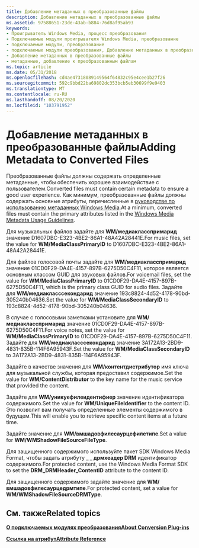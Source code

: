 ```yaml
---
title: Добавление метаданных в преобразованные файлы
description: Добавление метаданных в преобразованные файлы
ms.assetid: 97588651-23de-43ab-b884-76d8af95ab93
keywords:
- Проигрыватель Windows Media, процесс преобразования
- Подключаемые модули проигрывателя Windows Media, преобразование
- подключаемые модули, преобразование
- подключаемые модули преобразования, Добавление метаданных в преобразованные файлы
- Добавление метаданных в преобразованные файлы
- метаданные, добавление к преобразованным файлам
ms.topic: article
ms.date: 05/31/2018
ms.openlocfilehash: cd4ae47318089149564f64832c95e4cee1b27f26
ms.sourcegitcommit: 592c9bbd22ba69802dc353bcb5eb30699f9e9403
ms.translationtype: MT
ms.contentlocale: ru-RU
ms.lasthandoff: 08/20/2020
ms.locfileid: "103791952"
---
```

# <a name="adding-metadata-to-converted-files"></a><span data-ttu-id="c1dd8-109">Добавление метаданных в преобразованные файлы</span><span class="sxs-lookup"><span data-stu-id="c1dd8-109">Adding Metadata to Converted Files</span></span>

<span data-ttu-id="c1dd8-110">Преобразованные файлы должны содержать определенные метаданные, чтобы обеспечить хорошее взаимодействие с пользователем.</span><span class="sxs-lookup"><span data-stu-id="c1dd8-110">Converted files must contain certain metadata to ensure a good user experience.</span></span> <span data-ttu-id="c1dd8-111">Как минимум, преобразованные файлы должны содержать основные атрибуты, перечисленные в [руководстве по использованию метаданных Windows Media](/previous-versions/ms867702(v=msdn.10)).</span><span class="sxs-lookup"><span data-stu-id="c1dd8-111">At a minimum, converted files must contain the primary attributes listed in the [Windows Media Metadata Usage Guidelines](/previous-versions/ms867702(v=msdn.10)).</span></span>

<span data-ttu-id="c1dd8-112">Для музыкальных файлов задайте для **WM/медиакласспримарид** значение D1607DBC-E323-4BE2-86A1-48A42A28441E.</span><span class="sxs-lookup"><span data-stu-id="c1dd8-112">For music files, set the value for **WM/MediaClassPrimaryID** to D1607DBC-E323-4BE2-86A1-48A42A28441E.</span></span>

<span data-ttu-id="c1dd8-113">Для файлов голосовой почты задайте для **WM/медиакласспримарид** значение 01CD0F29-DA4E-4157-897B-6275D50C4F11, которое является основным классом GUID для звуковых файлов.</span><span class="sxs-lookup"><span data-stu-id="c1dd8-113">For voicemail files, set the value for **WM/MediaClassPrimaryID** to 01CD0F29-DA4E-4157-897B-6275D50C4F11, which is the primary class GUID for audio files.</span></span> <span data-ttu-id="c1dd8-114">Задайте для **WM/медиакласссекондарид** значение 193c8824-4d52-4178-90bd-305240b04636.</span><span class="sxs-lookup"><span data-stu-id="c1dd8-114">Set the value for **WM/MediaClassSecondaryID** to 193c8824-4d52-4178-90bd-305240b04636.</span></span>

<span data-ttu-id="c1dd8-115">В случае с голосовыми заметками установите для **WM/медиакласспримарид** значение 01CD0F29-DA4E-4157-897B-6275D50C4F11.</span><span class="sxs-lookup"><span data-stu-id="c1dd8-115">For voice notes, set the value for **WM/MediaClassPrimaryID** to 01CD0F29-DA4E-4157-897B-6275D50C4F11.</span></span> <span data-ttu-id="c1dd8-116">Задайте для **WM/медиакласссекондарид** значение 3A172A13-2BD9-4831-835B-114F6A95943F.</span><span class="sxs-lookup"><span data-stu-id="c1dd8-116">Set the value for **WM/MediaClassSecondaryID** to 3A172A13-2BD9-4831-835B-114F6A95943F.</span></span>

<span data-ttu-id="c1dd8-117">Задайте в качестве значения для **WM/контентдистрибутор** имя ключа для музыкальной службы, которая предоставил содержимое.</span><span class="sxs-lookup"><span data-stu-id="c1dd8-117">Set the value for **WM/ContentDistributor** to the key name for the music service that provided the content.</span></span>

<span data-ttu-id="c1dd8-118">Задайте для **WM/уникуефилеидентифиер** значение идентификатора содержимого.</span><span class="sxs-lookup"><span data-stu-id="c1dd8-118">Set the value for **WM/UniqueFileIdentifier** to the content ID.</span></span> <span data-ttu-id="c1dd8-119">Это позволит вам получать определенные элементы содержимого в будущем.</span><span class="sxs-lookup"><span data-stu-id="c1dd8-119">This will enable you to retrieve specific content items at a future time.</span></span>

<span data-ttu-id="c1dd8-120">Задайте значение для **WM/вмшадовфилесаурцефилетипе**.</span><span class="sxs-lookup"><span data-stu-id="c1dd8-120">Set a value for **WM/WMShadowFileSourceFileType**.</span></span>

<span data-ttu-id="c1dd8-121">Для защищенного содержимого используйте пакет SDK Windows Media Format, чтобы задать атрибуту **\_ \_ дрмхеадер DRM** идентификатор содержимого.</span><span class="sxs-lookup"><span data-stu-id="c1dd8-121">For protected content, use the Windows Media Format SDK to set the **DRM\_DRMHeader\_ContentID** attribute to the content ID.</span></span>

<span data-ttu-id="c1dd8-122">Для защищенного содержимого задайте значение для **WM/вмшадовфилесаурцедрмтипе**.</span><span class="sxs-lookup"><span data-stu-id="c1dd8-122">For protected content, set a value for **WM/WMShadowFileSourceDRMType**.</span></span>

## <a name="related-topics"></a><span data-ttu-id="c1dd8-123">См. также</span><span class="sxs-lookup"><span data-stu-id="c1dd8-123">Related topics</span></span>

<dl> <dt>

[<span data-ttu-id="c1dd8-124">**О подключаемых модулях преобразования**</span><span class="sxs-lookup"><span data-stu-id="c1dd8-124">**About Conversion Plug-ins**</span></span>](about-conversion-plug-ins.md)
</dt> <dt>

[<span data-ttu-id="c1dd8-125">**Ссылка на атрибут**</span><span class="sxs-lookup"><span data-stu-id="c1dd8-125">**Attribute Reference**</span></span>](attribute-reference.md)
</dt> </dl>

 

 